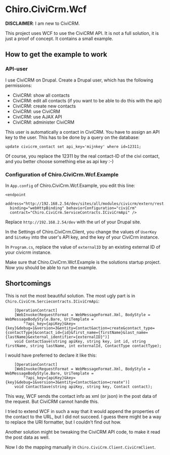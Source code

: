 # Chiro.CiviCrm.Wcf

**DISCLAIMER**: I am new to CiviCRM.

This project uses WCF to use the CiviCRM API. It is not a full solution, it is just a proof of concept. It contains a small example.

## How to get the example to work

### API-user

I use CiviCRM on Drupal. Create a Drupal user, which has the following permissions:

* CiviCRM: show all contacts
* CiviCRM: edit all contacts (if you want to be able to do this with the api)
* CiviCRM: create new contacts
* CiviCRM: use CiviCRM
* CiviCRM: use AJAX API
* CiviCRM: administer CiviCRM

This user is automatically a contact in CiviCRM. You have to assign an API key to the user. This has to be done by a query on the database:

    update civicrm_contact set api_key='mijnkey' where id=12311;

Of course, you replace the 12311 by the real contact-ID of the civi contact, and you better choose something else as api key :-)

### Configuration of Chiro.CiviCrm.Wcf.Example

In `App.config` of Chiro.CiviCrm.Wcf.Example, you edit this line:

    <endpoint 
      address="http://192.168.2.54/dev/sites/all/modules/civicrm/extern/rest.php" 
      binding="webHttpBinding" behaviorConfiguration="civiCrm"
      contract="Chiro.CiviCrm.ServiceContracts.ICiviCrmApi" />

Replace `http://192.168.2.54/dev` with the url of your Drupal site.

In the Settings of Chiro.CiviCrm.Client, you change the values of `UserKey` and `SiteKey` into the user's API key, and the key of your CiviCrm instance.

In `Program.cs`, replace the value of `externalID` by an existing external ID of your civicrm instance.

Make sure that Chiro.CiviCrm.Wcf.Example is the solutions startup project. Now you should be able to run the example.

## Shortcomings

This is not the most beautiful solution. The most ugly part is in `Chiro.CiviCrm.Serciecontracts.ICiviCrmApi`:

        [OperationContract]
        [WebInvoke(RequestFormat = WebMessageFormat.Xml, BodyStyle = WebMessageBodyStyle.Bare, UriTemplate =
            "?api_key={apiKey}&key={key}&debug=1&version=3&entity=Contact&action=create&contact_type={contactType}&contact_id={id}&first_name={firstName}&last_name={lastName}&external_identifier={externalID}")]
        void ContactSave(string apiKey, string key, int id, string firstName, string lastName, int externalId, ContactType contactType);

I would have preferred to declare it like this:

        [OperationContract]
        [WebInvoke(RequestFormat = WebMessageFormat.Xml, BodyStyle = WebMessageBodyStyle.Bare, UriTemplate =
            "?api_key={apiKey}&key={key}&debug=1&version=3&entity=Contact&action=create")]
        void ContactSave(string apiKey, string key, Contact contact);

This way, WCF sends the contact info as xml (or json) in the post data of the request. But CiviCRM cannot handle this.

I tried to extend WCF in such a way that it would append the properties of the contact to the URL, but I did not succeed. I guess there might be a way to replace the URI formatter, but I couldn't find out how.

Another solution might be tweaking the CiviCRM API code, to make it read the post data as well.

Now I do the mapping manually in `Chiro.CiviCrm.Client.CiviCrmClient`.

